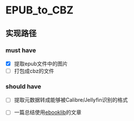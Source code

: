 # EPUB_to_CBZ


## 实现路径

### must have

- [x] 提取epub文件中的图片
- [ ] 打包成cbz的文件

### should have

- [ ] 提取元数据转成能够被Calibre/Jellyfin识别的格式
- [ ] 一篇总结使用[ebooklib](http://docs.sourcefabric.org/projects/ebooklib/en/latest/tutorial.html)的文章

